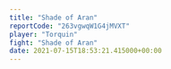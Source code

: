 ```yaml
---
title: "Shade of Aran"
reportCode: "263vgwqW1G4jMVXT"
player: "Torquin"
fight: "Shade of Aran"
date: 2021-07-15T18:53:21.415000+00:00
---
```

